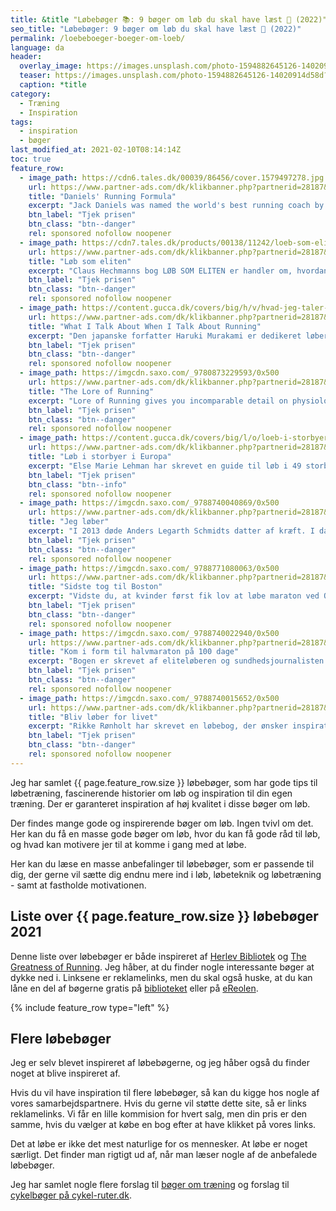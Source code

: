 ```yaml
---
title: &title "Løbebøger 📚: 9 bøger om løb du skal have læst 🏃 (2022)"
seo_title: "Løbebøger: 9 bøger om løb du skal have læst 🏃 (2022)"
permalink: /loebeboeger-boeger-om-loeb/
language: da
header:
  overlay_image: https://images.unsplash.com/photo-1594882645126-14020914d58d?ixid=MXwxMjA3fDB8MHxwaG90by1wYWdlfHx8fGVufDB8fHw%3D&ixlib=rb-1.2.1&auto=format&fit=crop&height=630&w=1200&q=10
  teaser: https://images.unsplash.com/photo-1594882645126-14020914d58d?ixid=MXwxMjA3fDB8MHxwaG90by1wYWdlfHx8fGVufDB8fHw%3D&ixlib=rb-1.2.1&auto=format&fit=crop&height=300&w=400&q=10
  caption: *title
category:
  - Træning
  - Inspiration
tags:
  - inspiration
  - bøger
last_modified_at: 2021-02-10T08:14:14Z
toc: true
feature_row:
  - image_path: https://cdn6.tales.dk/00039/86456/cover.1579497278.jpg
    url: https://www.partner-ads.com/dk/klikbanner.php?partnerid=28187&bannerid=55214&htmlurl=https://tales.dk/daniels-running-formula_jack-daniels_9781450431835
    title: "Daniels' Running Formula"
    excerpt: "Jack Daniels was named the world's best running coach by Runner's World magazine, and his best-selling book, Daniels' Running Formula, shows you why. Whether your race of choice is the 800 meters, the marathon, or anything in between, Daniels' Running Formula, Third Edition, offers a proven recipe for success."
    btn_label: "Tjek prisen"
    btn_class: "btn--danger"
    rel: sponsored nofollow noopener
  - image_path: https://cdn7.tales.dk/products/00138/11242/loeb-som-eliten-bliv-hurtigere-paa-5-km-10-km-halvmaraton-og-maraton-med-hechmann-metoden.jpg
    url: https://www.partner-ads.com/dk/klikbanner.php?partnerid=28187&bannerid=55214&htmlurl=https://tales.dk/loeb-som-eliten_claus-hechmann_9788702160390
    title: "Løb som eliten"
    excerpt: "Claus Hechmanns bog LØB SOM ELITEN er handler om, hvordan du skal træne for at blive en hurtigere løber og få mest muligt ud af dit potentiale. Bogen indeholder fem specialdesignede 12-ugers programmer til distancerne 5 km, 10 km og helt op til maraton."
    btn_label: "Tjek prisen"
    btn_class: "btn--danger"
    rel: sponsored nofollow noopener
  - image_path: https://content.gucca.dk/covers/big/h/v/hvad-jeg-taler-om-naar-jeg-taler-om-at-loebe_339452.jpg
    url: https://www.partner-ads.com/dk/klikbanner.php?partnerid=28187&bannerid=9399&htmlurl=https://www.gucca.dk/hvad-jeg-taler-om-naar-jeg-taler-om-at-loebe-bog-p339452
    title: "What I Talk About When I Talk About Running"
    excerpt: "Den japanske forfatter Haruki Murakami er dedikeret løber har skrevet en læseværdig fortælling og løbemanual forklædt som en slags erindringer. Eller det vil sige ét af temaerne. For ind imellem Murakamis beskrivelser af træningen skyder der sig lange rækker af betragtninger op om litteratur og løb – og forholdet mellem de to. Bogen er ikke en træningsbog, men et inspirerende besøg i en krøllet løberhjerne."
    btn_label: "Tjek prisen"
    btn_class: "btn--danger"
    rel: sponsored nofollow noopener
  - image_path: https://imgcdn.saxo.com/_9780873229593/0x500
    url: https://www.partner-ads.com/dk/klikbanner.php?partnerid=28187&bannerid=55214&htmlurl=https://www.saxo.com/dk/lore-of-running-4th_timothy-noakes_paperback_9780873229593
    title: "The Lore of Running"
    excerpt: "Lore of Running gives you incomparable detail on physiology, training, racing, injuries, world-class athletes, and races. Author Tim Noakes blends the expertise of a physician and research scientist with the passion of a dedicated runner to answer the most pressing questions for those who are serious about the sport."
    btn_label: "Tjek prisen"
    btn_class: "btn--danger"
    rel: sponsored nofollow noopener
  - image_path: https://content.gucca.dk/covers/big/l/o/loeb-i-storbyer_428188.jpg
    url: https://www.partner-ads.com/dk/klikbanner.php?partnerid=28187&bannerid=55214&htmlurl=https://www.gucca.dk/loeb-i-storbyer-europa-bog-p428188
    title: "Løb i storbyer i Europa"
    excerpt: "Else Marie Lehman har skrevet en guide til løb i 49 storbyer i Europa. En guide, der for hver eneste storby, beskriver og giver ideer til løbeture a 5 km og 10 km. Der er endvidere ideer til længere løbeture, til områder hvor det er muligt at løbe trail/bakkeløb – og hints til, hvor man kan få et intervalpas på bogen på nærmeste atletikbane."
    btn_label: "Tjek prisen"
    btn_class: "btn--info"
    rel: sponsored nofollow noopener
  - image_path: https://imgcdn.saxo.com/_9788740040869/0x500
    url: https://www.partner-ads.com/dk/klikbanner.php?partnerid=28187&bannerid=55214&htmlurl=https://www.saxo.com/dk/jeg-loeber_anders-legarth-schmidt_haeftet_9788740040869
    title: "Jeg løber"
    excerpt: "I 2013 døde Anders Legarth Schmidts datter af kræft. I dag løber han 120 kilometer om ugen. For Anders Legarth Schmidt har løb været en måde at håndtere den endeløse sorg over tabet af familiens ældste datter Ellen, der døde af kræft som 6-årig. 'Ens liv er jo totalt kaos. Grunden til, at jeg begyndte at løbe og blev ved med det, var fordi, det gav mig lindring. Det var ren overlevelse for mig,' siger Anders Legarth Schmidt. I den har han beskrevet sine refleksioner over at løbe – og leve – med sorgen og savnet."
    btn_label: "Tjek prisen"
    btn_class: "btn--danger"
    rel: sponsored nofollow noopener
  - image_path: https://imgcdn.saxo.com/_9788771080063/0x500
    url: https://www.partner-ads.com/dk/klikbanner.php?partnerid=28187&bannerid=55214&htmlurl=https://www.saxo.com/dk/sidste-tog-til-boston_tonny-vorm_haeftet_9788771080063
    title: "Sidste tog til Boston"
    excerpt: "Vidste du, at kvinder først fik lov at løbe maraton ved OL i 1984? Eller at det, der betragtes som historiens første maratonløb, blev afholdt i Grækenland den 1. marts 1896 – selvfølgelig for at udtage de bedste løbere til det første moderne OL i Grækenland i 1896. _Sidste tog til Boston_ graver dybt ned i maratonløbets historie og beskriver gennem stemningsfulde reportager, anekdoter og interviews med nogle af tidens største løbestjerner, hvordan maratonløb er gået fra at være forbeholdt en lille gruppe af elitesportsfolk til i dag at være en milliardforretning, som ikke bare handler om løb."
    btn_label: "Tjek prisen"
    btn_class: "btn--danger"
    rel: sponsored nofollow noopener
  - image_path: https://imgcdn.saxo.com/_9788740022940/0x500
    url: https://www.partner-ads.com/dk/klikbanner.php?partnerid=28187&bannerid=55214&htmlurl=https://www.saxo.com/dk/kom-i-form-til-halvmaraton-paa-100-dage_anders-ejbye-ernst_haeftet_9788740022940
    title: "Kom i form til halvmaraton på 100 dage"
    excerpt: "Bogen er skrevet af eliteløberen og sundhedsjournalisten Anders Ejbye Ernst og henvender sig til løbere på alle niveauer. Både nybegynderen, der gerne vil gennemføre det første halvmaraton uden skader, og den erfarne løber, der er på jagt efter nye personlige rekorder. Bogen guider dig igennem, hvordan du kommer i form til halvmaraton, og hvordan du konkret kan gøre det på 100 dage. Derudover gennemgås løbelivets mange aspekter, som fx udstyr, kost, motivation til træning og konkurrenceforberedelse."
    btn_label: "Tjek prisen"
    btn_class: "btn--danger"
    rel: sponsored nofollow noopener
  - image_path: https://imgcdn.saxo.com/_9788740015652/0x500
    url: https://www.partner-ads.com/dk/klikbanner.php?partnerid=28187&bannerid=55214&htmlurl=https://www.saxo.com/dk/bliv-loeber-for-livet_rikke-roenholt_epub_9788740015652
    title: "Bliv løber for livet"
    excerpt: "Rikke Rønholt har skrevet en løbebog, der ønsker inspiration til, hvordan løb kan blive en fast, integreret del af din hverdag, og hvordan løb går fra en sur pligt til en effektiv og positiv vane. Motivationen er en vigtig faktor for at udnytte ens potentiale, både på jobbet, i privatlivet – og ikke mindst som løber. Rikke Rønholt viser i _Bliv løber for livet_, hvordan løb kan give dig mere energi til livet, og hvordan du fastholder motivationen på lang sigt. Hun giver desuden forskellige træningsprogrammer, styrke- og strækøvelser, vejledning til kost om kost og skader samt meget andet inspiration til måder at træne løb."
    btn_label: "Tjek prisen"
    btn_class: "btn--danger"
    rel: sponsored nofollow noopener
---
```


Jeg har samlet {{ page.feature_row.size }} løbebøger, som har gode tips til løbetræning, fascinerende historier om løb og inspiration til din egen træning. Der er garanteret inspiration af høj kvalitet i disse bøger om løb.

Der findes mange gode og inspirerende bøger om løb. Ingen tvivl om det. Her kan du få en masse gode bøger om løb, hvor du kan få gode råd til løb, og hvad kan motivere jer til at komme i gang med at løbe.

Her kan du læse en masse anbefalinger til løbebøger, som er passende til dig, der gerne vil sætte dig endnu mere ind i løb, løbeteknik og løbetræning - samt at fastholde motivationen.

## Liste over {{ page.feature_row.size }} løbebøger 2021

Denne liste over løbebøger er både inspireret af [Herlev Bibliotek](https://www.herlevbibliotek.dk/) og [The Greatness of Running](http://thegreatnessofrunning.dk/tag/loebeboeger/). Jeg håber, at du finder nogle interessante bøger at dykke ned i. Linksene er reklamelinks, men du skal også huske, at du kan låne en del af bøgerne gratis på [biblioteket](https://bibliotek.dk/) eller på [eReolen](https://ereolen.dk/).

{% include feature_row type="left" %}

## Flere løbebøger

Jeg er selv blevet inspireret af løbebøgerne, og jeg håber også du finder noget at blive inspireret af.

Hvis du vil have inspiration til flere løbebøger, så kan du kigge hos nogle af vores samarbejdspartnere. Hvis du gerne vil støtte dette site, så er links reklamelinks. Vi får en lille kommision for hvert salg, men din pris er den samme, hvis du vælger at købe en bog efter at have klikket på vores links.

Det at løbe er ikke det mest naturlige for os mennesker. At løbe er noget særligt. Det finder man rigtigt ud af, når man læser nogle af de anbefalede løbebøger.

Jeg har samlet nogle flere forslag til [bøger om træning](/traeningsboeger-boeger-om-traening/) og forslag til [cykelbøger på cykel-ruter.dk](https://www.cykel-ruter.dk/cykelboeger-bedste-boeger-om-cykling/).
